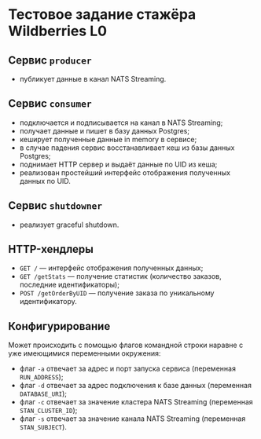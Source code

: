 # Тестовое задание стажёра Wildberries L0 

## Сервис `producer`
* публикует данные в канал NATS Streaming.

## Сервис `consumer`
* подключается и подписывается на канал в NATS Streaming;
* получает данные и пишет в базу данных Postgres;
* кеширует полученные данные in memory в сервисе;
* в случае падения сервис восстанавливает кеш из базы данных Postgres;
* поднимает HTTP сервер и выдаёт данные по UID из кеша;
* реализован простейший интерфейс отображения полученных данных по UID.

## Сервис `shutdowner`
* реализует graceful shutdown.

## HTTP-хендлеры
* `GET /` — интерфейс отображения полученных данных;
* `GET /getStats` — получение статистик (количество заказов, последние идентификаторы);
* `POST /getOrderByUID` — получение заказа по уникальному идентификатору.

## Конфигурирование
Может происходить с помощью флагов командной строки наравне с уже имеющимися переменными окружения:
* флаг `-a` отвечает за адрес и порт запуска сервиса (переменная `RUN_ADDRESS`);
* флаг `-d` отвечает за адрес подключения к базе данных (переменная `DATABASE_URI`);
* флаг `-c` отвечает за значение кластера NATS Streaming (переменная `STAN_CLUSTER_ID`);
* флаг `-s` отвечает за значение канала NATS Streaming (переменная `STAN_SUBJECT`).
